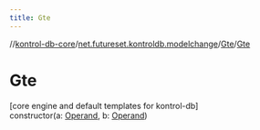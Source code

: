 ```yaml
---
title: Gte
---
```

//[kontrol-db-core](../../../index.html)/[net.futureset.kontroldb.modelchange](../index.html)/[Gte](index.html)/[Gte](-gte.html)



# Gte



[core engine and default templates for kontrol-db]\
constructor(a: [Operand](../-operand/index.html), b: [Operand](../-operand/index.html))




